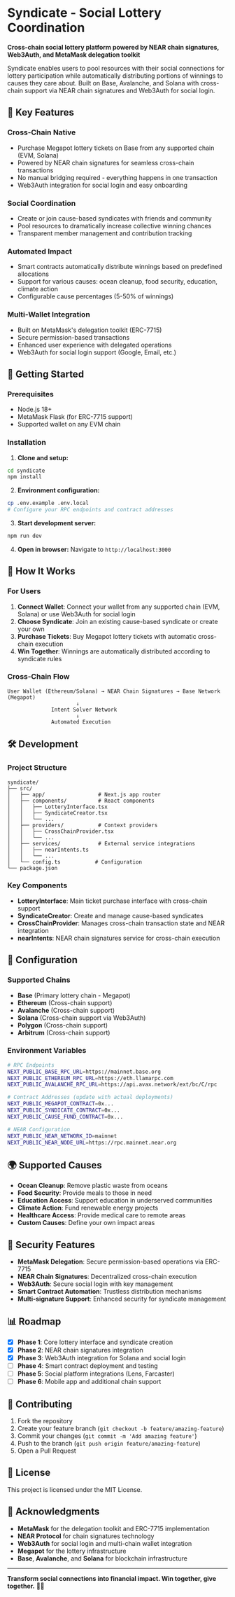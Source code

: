 # Syndicate - Social Lottery Coordination

**Cross-chain social lottery platform powered by NEAR chain signatures, Web3Auth, and MetaMask delegation toolkit**

Syndicate enables users to pool resources with their social connections for lottery participation while automatically distributing portions of winnings to causes they care about. Built on Base, Avalanche, and Solana with cross-chain support via NEAR chain signatures and Web3Auth for social login.

## 🌟 Key Features

### Cross-Chain Native
- Purchase Megapot lottery tickets on Base from any supported chain (EVM, Solana)
- Powered by NEAR chain signatures for seamless cross-chain transactions
- No manual bridging required - everything happens in one transaction
- Web3Auth integration for social login and easy onboarding

### Social Coordination
- Create or join cause-based syndicates with friends and community
- Pool resources to dramatically increase collective winning chances
- Transparent member management and contribution tracking

### Automated Impact
- Smart contracts automatically distribute winnings based on predefined allocations
- Support for various causes: ocean cleanup, food security, education, climate action
- Configurable cause percentages (5-50% of winnings)

### Multi-Wallet Integration
- Built on MetaMask's delegation toolkit (ERC-7715)
- Secure permission-based transactions
- Enhanced user experience with delegated operations
- Web3Auth for social login support (Google, Email, etc.)

## 🚀 Getting Started

### Prerequisites
- Node.js 18+
- MetaMask Flask (for ERC-7715 support)
- Supported wallet on any EVM chain

### Installation

1. **Clone and setup:**
```bash
cd syndicate
npm install
```

2. **Environment configuration:**
```bash
cp .env.example .env.local
# Configure your RPC endpoints and contract addresses
```

3. **Start development server:**
```bash
npm run dev
```

4. **Open in browser:**
Navigate to `http://localhost:3000`

## 🎯 How It Works

### For Users

1. **Connect Wallet**: Connect your wallet from any supported chain (EVM, Solana) or use Web3Auth for social login
2. **Choose Syndicate**: Join an existing cause-based syndicate or create your own
3. **Purchase Tickets**: Buy Megapot lottery tickets with automatic cross-chain execution
4. **Win Together**: Winnings are automatically distributed according to syndicate rules

### Cross-Chain Flow

```
User Wallet (Ethereum/Solana) → NEAR Chain Signatures → Base Network (Megapot)
                      ↓
              Intent Solver Network
                      ↓
              Automated Execution
```

## 🛠️ Development

### Project Structure
```
syndicate/
├── src/
│   ├── app/                 # Next.js app router
│   ├── components/          # React components
│   │   ├── LotteryInterface.tsx
│   │   ├── SyndicateCreator.tsx
│   │   └── ...
│   ├── providers/           # Context providers
│   │   ├── CrossChainProvider.tsx
│   │   └── ...
│   ├── services/            # External service integrations
│   │   ├── nearIntents.ts
│   │   └── ...
│   └── config.ts           # Configuration
└── package.json
```

### Key Components

- **LotteryInterface**: Main ticket purchase interface with cross-chain support
- **SyndicateCreator**: Create and manage cause-based syndicates
- **CrossChainProvider**: Manages cross-chain transaction state and NEAR integration
- **nearIntents**: NEAR chain signatures service for cross-chain execution

## 🔧 Configuration

### Supported Chains
- **Base** (Primary lottery chain - Megapot)
- **Ethereum** (Cross-chain support)
- **Avalanche** (Cross-chain support)
- **Solana** (Cross-chain support via Web3Auth)
- **Polygon** (Cross-chain support)
- **Arbitrum** (Cross-chain support)

### Environment Variables
```bash
# RPC Endpoints
NEXT_PUBLIC_BASE_RPC_URL=https://mainnet.base.org
NEXT_PUBLIC_ETHEREUM_RPC_URL=https://eth.llamarpc.com
NEXT_PUBLIC_AVALANCHE_RPC_URL=https://api.avax.network/ext/bc/C/rpc

# Contract Addresses (update with actual deployments)
NEXT_PUBLIC_MEGAPOT_CONTRACT=0x...
NEXT_PUBLIC_SYNDICATE_CONTRACT=0x...
NEXT_PUBLIC_CAUSE_FUND_CONTRACT=0x...

# NEAR Configuration
NEXT_PUBLIC_NEAR_NETWORK_ID=mainnet
NEXT_PUBLIC_NEAR_NODE_URL=https://rpc.mainnet.near.org
```

## 🌍 Supported Causes

- **Ocean Cleanup**: Remove plastic waste from oceans
- **Food Security**: Provide meals to those in need
- **Education Access**: Support education in underserved communities
- **Climate Action**: Fund renewable energy projects
- **Healthcare Access**: Provide medical care to remote areas
- **Custom Causes**: Define your own impact areas

## 🔐 Security Features

- **MetaMask Delegation**: Secure permission-based operations via ERC-7715
- **NEAR Chain Signatures**: Decentralized cross-chain execution
- **Web3Auth**: Secure social login with key management
- **Smart Contract Automation**: Trustless distribution mechanisms
- **Multi-signature Support**: Enhanced security for syndicate management

## 📊 Roadmap

- [x] **Phase 1**: Core lottery interface and syndicate creation
- [x] **Phase 2**: NEAR chain signatures integration
- [x] **Phase 3**: Web3Auth integration for Solana and social login
- [ ] **Phase 4**: Smart contract deployment and testing
- [ ] **Phase 5**: Social platform integrations (Lens, Farcaster)
- [ ] **Phase 6**: Mobile app and additional chain support

## 🤝 Contributing

1. Fork the repository
2. Create your feature branch (`git checkout -b feature/amazing-feature`)
3. Commit your changes (`git commit -m 'Add amazing feature'`)
4. Push to the branch (`git push origin feature/amazing-feature`)
5. Open a Pull Request

## 📄 License

This project is licensed under the MIT License.

## 🙏 Acknowledgments

- **MetaMask** for the delegation toolkit and ERC-7715 implementation
- **NEAR Protocol** for chain signatures technology
- **Web3Auth** for social login and multi-chain wallet integration
- **Megapot** for the lottery infrastructure
- **Base**, **Avalanche**, and **Solana** for blockchain infrastructure

---

**Transform social connections into financial impact. Win together, give together.** 🎯🌊
